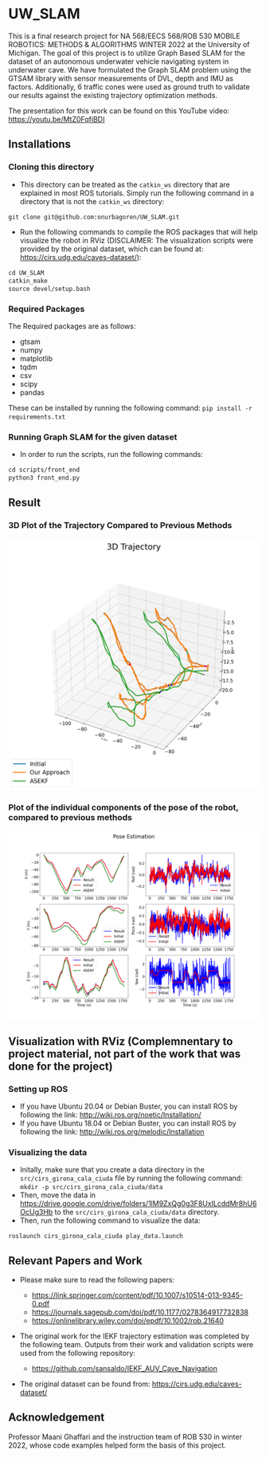 # UW_SLAM
This is a final research project for NA 568/EECS 568/ROB 530 MOBILE ROBOTICS: METHODS & ALGORITHMS WINTER 2022 at the University of Michigan. The goal of this project is to utilize Graph Based SLAM for the dataset of an autonomous underwater vehicle navigating system in underwater cave. We have formulated the Graph SLAM problem using the GTSAM library with sensor measurements of DVL, depth and IMU as factors. Additionally, 6 traffic cones were used as ground truth to validate our results against the existing trajectory optimization methods.

The presentation for this work can be found on this YouTube video: https://youtu.be/MtZ0FqfiBDI

## Installations
### Cloning this directory
- This directory can be treated as the `catkin_ws` directory that are explained in most ROS tutorials. Simply run the following command in a directory that is not the `catkin_ws` directory:
```
git clone git@github.com:onurbagoren/UW_SLAM.git
```
- Run the following commands to compile the ROS packages that will help visualize the robot in RViz (DISCLAIMER: The visualization scripts were provided by the original dataset, which can be found at: https://cirs.udg.edu/caves-dataset/):
```
cd UW_SLAM
catkin_make
source devel/setup.bash
```

### Required Packages
The Required packages are as follows:
- gtsam
- numpy
- matplotlib
- tqdm
- csv
- scipy
- pandas

These can be installed by running the following command: `pip install -r requirements.txt`

### Running Graph SLAM for the given dataset
- In order to run the scripts, run the following commands:
```
cd scripts/front_end
python3 front_end.py
```

## Result
### 3D Plot of the Trajectory Compared to Previous Methods
![](scripts/images/all_sensors/3d_trajectories.png)
### Plot of the individual components of the pose of the robot, compared to previous methods
![](scripts/images/all_sensors/marginals.png)


## Visualization with RViz (Complemnentary to project material, not part of the work that was done for the project)

### Setting up ROS
- If you have Ubuntu 20.04 or Debian Buster, you can install ROS by following the link:
http://wiki.ros.org/noetic/Installation/
- If you have Ubuntu 18.04 or Debian Buster, you can install ROS by following the link: http://wiki.ros.org/melodic/Installation


### Visualizing the data
- Initally, make sure that you create a data directory in the `src/cirs_girona_cala_ciuda` file by running the following command: `mkdir -p src/cirs_girona_cala_ciuda/data`
- Then, move the data in https://drive.google.com/drive/folders/1lM9ZxQg0g3F8UxILcddMr8hU6OcUg3Hb to the `src/cirs_girona_cala_ciuda/data` directory.
- Then, run the following command to visualize the data:
```
roslaunch cirs_girona_cala_ciuda play_data.launch
```

## Relevant Papers and Work
- Please make sure to read the following papers:
    - https://link.springer.com/content/pdf/10.1007/s10514-013-9345-0.pdf
    - https://journals.sagepub.com/doi/pdf/10.1177/0278364917732838
    - https://onlinelibrary.wiley.com/doi/epdf/10.1002/rob.21640

- The original work for the IEKF trajectory estimation was completed by the following team. Outputs from their work and validation scripts were used from the following repository:
    - https://github.com/sansaldo/IEKF_AUV_Cave_Navigation

- The original dataset can be found from: https://cirs.udg.edu/caves-dataset/

## Acknowledgement
Professor Maani Ghaffari and the instruction team of ROB 530 in winter 2022, whose code examples helped form the basis of this project.



